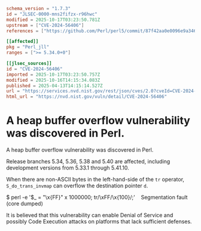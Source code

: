 ```toml
schema_version = "1.7.3"
id = "JLSEC-0000-mns2fifzx-r96hwc"
modified = 2025-10-17T03:23:50.781Z
upstream = ["CVE-2024-56406"]
references = ["https://github.com/Perl/perl5/commit/87f42aa0e0096e9a346c9672aa3a0bd3bef8c1dd.patch", "https://metacpan.org/release/SHAY/perl-5.38.4/changes", "https://metacpan.org/release/SHAY/perl-5.40.2/changes", "http://www.openwall.com/lists/oss-security/2025/04/13/3", "http://www.openwall.com/lists/oss-security/2025/04/13/4", "http://www.openwall.com/lists/oss-security/2025/04/13/5"]

[[affected]]
pkg = "Perl_jll"
ranges = [">= 5.34.0+0"]

[[jlsec_sources]]
id = "CVE-2024-56406"
imported = 2025-10-17T03:23:50.757Z
modified = 2025-10-16T14:15:34.083Z
published = 2025-04-13T14:15:14.527Z
url = "https://services.nvd.nist.gov/rest/json/cves/2.0?cveId=CVE-2024-56406"
html_url = "https://nvd.nist.gov/vuln/detail/CVE-2024-56406"
```

# A heap buffer overflow vulnerability was discovered in Perl.

A heap buffer overflow vulnerability was discovered in Perl.

Release branches 5.34, 5.36, 5.38 and 5.40 are affected, including development versions from 5.33.1 through 5.41.10.

When there are non-ASCII bytes in the left-hand-side of the `tr` operator, `S_do_trans_invmap` can overflow the destination pointer `d`.

$ perl -e '$_ = "\x{FF}" x 1000000; tr/\xFF/\x{100}/;'
   Segmentation fault (core dumped)

It is believed that this vulnerability can enable Denial of Service and possibly Code Execution attacks on platforms that lack sufficient defenses.

